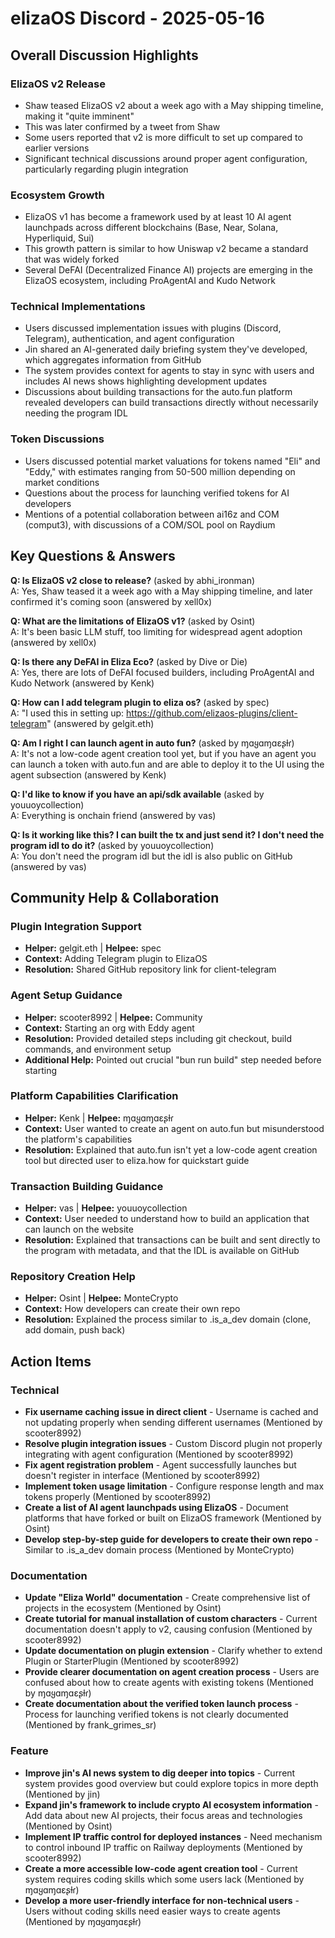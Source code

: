 # elizaOS Discord - 2025-05-16

## Overall Discussion Highlights

### ElizaOS v2 Release
- Shaw teased ElizaOS v2 about a week ago with a May shipping timeline, making it "quite imminent"
- This was later confirmed by a tweet from Shaw
- Some users reported that v2 is more difficult to set up compared to earlier versions
- Significant technical discussions around proper agent configuration, particularly regarding plugin integration

### Ecosystem Growth
- ElizaOS v1 has become a framework used by at least 10 AI agent launchpads across different blockchains (Base, Near, Solana, Hyperliquid, Sui)
- This growth pattern is similar to how Uniswap v2 became a standard that was widely forked
- Several DeFAI (Decentralized Finance AI) projects are emerging in the ElizaOS ecosystem, including ProAgentAI and Kudo Network

### Technical Implementations
- Users discussed implementation issues with plugins (Discord, Telegram), authentication, and agent configuration
- Jin shared an AI-generated daily briefing system they've developed, which aggregates information from GitHub
- The system provides context for agents to stay in sync with users and includes AI news shows highlighting development updates
- Discussions about building transactions for the auto.fun platform revealed developers can build transactions directly without necessarily needing the program IDL

### Token Discussions
- Users discussed potential market valuations for tokens named "Eli" and "Eddy," with estimates ranging from 50-500 million depending on market conditions
- Questions about the process for launching verified tokens for AI developers
- Mentions of a potential collaboration between ai16z and COM (comput3), with discussions of a COM/SOL pool on Raydium

## Key Questions & Answers

**Q: Is ElizaOS v2 close to release?** (asked by abhi_ironman)  
A: Yes, Shaw teased it a week ago with a May shipping timeline, and later confirmed it's coming soon (answered by xell0x)

**Q: What are the limitations of ElizaOS v1?** (asked by Osint)  
A: It's been basic LLM stuff, too limiting for widespread agent adoption (answered by xell0x)

**Q: Is there any DeFAI in Eliza Eco?** (asked by Dive or Die)  
A: Yes, there are lots of DeFAI focused builders, including ProAgentAI and Kudo Network (answered by Kenk)

**Q: How can I add telegram plugin to eliza os?** (asked by spec)  
A: "I used this in setting up: https://github.com/elizaos-plugins/client-telegram" (answered by gelgit.eth)

**Q: Am I right I can launch agent in auto fun?** (asked by ɱɑყɑɱɑεʂƚɾ)  
A: It's not a low-code agent creation tool yet, but if you have an agent you can launch a token with auto.fun and are able to deploy it to the UI using the agent subsection (answered by Kenk)

**Q: I'd like to know if you have an api/sdk available** (asked by youuoycollection)  
A: Everything is onchain friend (answered by vas)

**Q: Is it working like this? I can built the tx and just send it? I don't need the program idl to do it?** (asked by youuoycollection)  
A: You don't need the program idl but the idl is also public on GitHub (answered by vas)

## Community Help & Collaboration

### Plugin Integration Support
- **Helper:** gelgit.eth | **Helpee:** spec
- **Context:** Adding Telegram plugin to ElizaOS
- **Resolution:** Shared GitHub repository link for client-telegram

### Agent Setup Guidance
- **Helper:** scooter8992 | **Helpee:** Community
- **Context:** Starting an org with Eddy agent
- **Resolution:** Provided detailed steps including git checkout, build commands, and environment setup
- **Additional Help:** Pointed out crucial "bun run build" step needed before starting

### Platform Capabilities Clarification
- **Helper:** Kenk | **Helpee:** ɱɑყɑɱɑεʂƚɾ
- **Context:** User wanted to create an agent on auto.fun but misunderstood the platform's capabilities
- **Resolution:** Explained that auto.fun isn't yet a low-code agent creation tool but directed user to eliza.how for quickstart guide

### Transaction Building Guidance
- **Helper:** vas | **Helpee:** youuoycollection
- **Context:** User needed to understand how to build an application that can launch on the website
- **Resolution:** Explained that transactions can be built and sent directly to the program with metadata, and that the IDL is available on GitHub

### Repository Creation Help
- **Helper:** Osint | **Helpee:** MonteCrypto
- **Context:** How developers can create their own repo
- **Resolution:** Explained the process similar to .is_a_dev domain (clone, add domain, push back)

## Action Items

### Technical
- **Fix username caching issue in direct client** - Username is cached and not updating properly when sending different usernames (Mentioned by scooter8992)
- **Resolve plugin integration issues** - Custom Discord plugin not properly integrating with agent configuration (Mentioned by scooter8992)
- **Fix agent registration problem** - Agent successfully launches but doesn't register in interface (Mentioned by scooter8992)
- **Implement token usage limitation** - Configure response length and max tokens properly (Mentioned by scooter8992)
- **Create a list of AI agent launchpads using ElizaOS** - Document platforms that have forked or built on ElizaOS framework (Mentioned by Osint)
- **Develop step-by-step guide for developers to create their own repo** - Similar to .is_a_dev domain process (Mentioned by MonteCrypto)

### Documentation
- **Update "Eliza World" documentation** - Create comprehensive list of projects in the ecosystem (Mentioned by Osint)
- **Create tutorial for manual installation of custom characters** - Current documentation doesn't apply to v2, causing confusion (Mentioned by scooter8992)
- **Update documentation on plugin extension** - Clarify whether to extend Plugin or StarterPlugin (Mentioned by scooter8992)
- **Provide clearer documentation on agent creation process** - Users are confused about how to create agents with existing tokens (Mentioned by ɱɑყɑɱɑεʂƚɾ)
- **Create documentation about the verified token launch process** - Process for launching verified tokens is not clearly documented (Mentioned by frank_grimes_sr)

### Feature
- **Improve jin's AI news system to dig deeper into topics** - Current system provides good overview but could explore topics in more depth (Mentioned by jin)
- **Expand jin's framework to include crypto AI ecosystem information** - Add data about new AI projects, their focus areas and technologies (Mentioned by Osint)
- **Implement IP traffic control for deployed instances** - Need mechanism to control inbound IP traffic on Railway deployments (Mentioned by scooter8992)
- **Create a more accessible low-code agent creation tool** - Current system requires coding skills which some users lack (Mentioned by ɱɑყɑɱɑεʂƚɾ)
- **Develop a more user-friendly interface for non-technical users** - Users without coding skills need easier ways to create agents (Mentioned by ɱɑყɑɱɑεʂƚɾ)